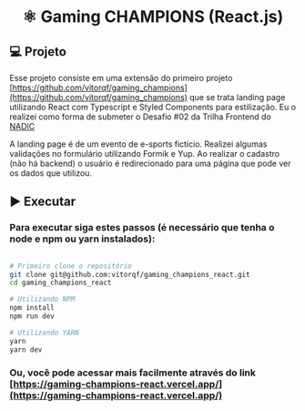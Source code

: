 <h1 align="center">⚛️ Gaming CHAMPIONS (React.js)</h1>

## 💻 Projeto

Esse projeto consiste em uma extensão do primeiro projeto [https://github.com/vitorqf/gaming_champions](https://github.com/vitorqf/gaming_champions) que se trata landing page utilizando React com Typescript e Styled Components para estilização. Eu o realizei como forma de submeter o Desafio #02 da Trilha Frontend do [NADIC](https://nadic.ifrn.edu.br/)

A landing page é de um evento de e-sports fictício. Realizei algumas validações no formulário utilizando Formik e Yup. Ao realizar o cadastro (não há backend) o usuário é redirecionado para uma página que pode ver os dados que utilizou.

## ▶️ Executar

### Para executar siga estes passos (é necessário que tenha o node e npm ou yarn instalados):

```bash

# Primeiro clone o repositório
git clone git@github.com:vitorqf/gaming_champions_react.git
cd gaming_champions_react

# Utilizando NPM
npm install
npm run dev

# Utilizando YARN
yarn
yarn dev
```

### Ou, você pode acessar mais facilmente através do link [https://gaming-champions-react.vercel.app/](https://gaming-champions-react.vercel.app/)
